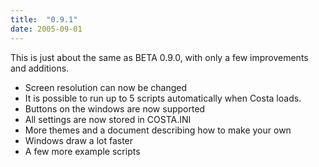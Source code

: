 ```yaml
---
title:  "0.9.1"
date: 2005-09-01
---
```

This is just about the same as BETA 0.9.0, with only a few improvements and additions.

- Screen resolution can now be changed
- It is possible to run up to 5 scripts automatically when Costa loads.
- Buttons on the windows are now supported
- All settings are now stored in COSTA.INI
- More themes and a document describing how to make your own
- Windows draw a lot faster
- A few more example scripts
